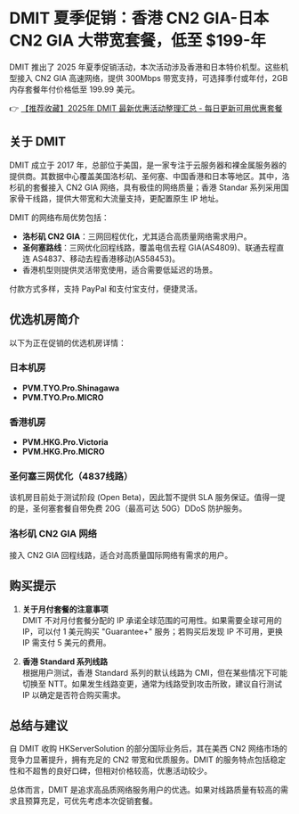 # DMIT 夏季促销：香港 CN2 GIA-日本 CN2 GIA 大带宽套餐，低至 $199-年

DMIT 推出了 2025 年夏季促销活动，本次活动涉及香港和日本特价机型。这些机型接入 CN2 GIA 高速网络，提供 300Mbps 带宽支持，可选择季付或年付，2GB 内存套餐年付价格低至 199.99 美元。

👉 [【推荐收藏】2025年 DMIT 最新优惠活动整理汇总 - 每日更新可用优惠套餐](https://bit.ly/dmit_coupon)

## 关于 DMIT

DMIT 成立于 2017 年，总部位于美国，是一家专注于云服务器和裸金属服务器的提供商。其数据中心覆盖美国洛杉矶、圣何塞、中国香港和日本等地区。其中，洛杉矶的套餐接入 CN2 GIA 网络，具有极佳的网络质量；香港 Standar 系列采用国家骨干线路，提供大带宽和大流量支持，更配置原生 IP 地址。

DMIT 的网络布局优势包括：
- **洛杉矶 CN2 GIA**：三网回程优化，尤其适合高质量网络需求用户。
- **圣何塞路线**：三网优化回程线路，覆盖电信去程 GIA(AS4809)、联通去程直连 AS4837、移动去程香港移动(AS58453)。
- 香港机型则提供灵活带宽使用，适合需要低延迟的场景。

付款方式多样，支持 PayPal 和支付宝支付，便捷灵活。

## 优选机房简介

以下为正在促销的优选机房详情：

### 日本机房
- **PVM.TYO.Pro.Shinagawa**
- **PVM.TYO.Pro.MICRO**

### 香港机房
- **PVM.HKG.Pro.Victoria**
- **PVM.HKG.Pro.MICRO**

### 圣何塞三网优化（4837线路）
该机房目前处于测试阶段 (Open Beta)，因此暂不提供 SLA 服务保证。值得一提的是，圣何塞套餐自带免费 20G（最高可达 50G）DDoS 防护服务。

### 洛杉矶 CN2 GIA 网络
接入 CN2 GIA 回程线路，适合对高质量国际网络有需求的用户。

## 购买提示

1. **关于月付套餐的注意事项**  
   DMIT 不对月付套餐分配的 IP 承诺全球范围的可用性。如果需要全球可用的 IP，可以付 1 美元购买 "Guarantee+" 服务；若购买后发现 IP 不可用，更换 IP 需支付 5 美元的费用。

2. **香港 Standard 系列线路**  
   根据用户测试，香港 Standard 系列的默认线路为 CMI，但在某些情况下可能切换至 NTT。如果发生线路变更，通常为线路受到攻击所致，建议自行测试 IP 以确定是否符合购买需求。

## 总结与建议

自 DMIT 收购 HKServerSolution 的部分国际业务后，其在美西 CN2 网络市场的竞争力显著提升，拥有充足的 CN2 带宽和优质服务。DMIT 的服务特点包括稳定性和不超售的良好口碑，但相对价格较高，优惠活动较少。

总体而言，DMIT 是追求高品质网络服务用户的优选。如果对线路质量有较高的需求且预算充足，可优先考虑本次促销套餐。